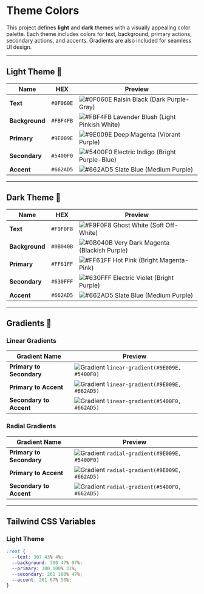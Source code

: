 # Theme Colors

This project defines **light** and **dark** themes with a visually appealing color palette. Each theme includes colors for text, background, primary actions, secondary actions, and accents. Gradients are also included for seamless UI design.

---

## Light Theme 🎨

| Name           | HEX       | Preview                                                                                              |
| -------------- | --------- | ---------------------------------------------------------------------------------------------------- |
| **Text**       | `#0F060E` | ![#0F060E](https://via.placeholder.com/50/0F060E/FFFFFF?text=+) Raisin Black (Dark Purple-Gray)      |
| **Background** | `#FBF4FB` | ![#FBF4FB](https://via.placeholder.com/50/FBF4FB/000000?text=+) Lavender Blush (Light Pinkish White) |
| **Primary**    | `#9E009E` | ![#9E009E](https://via.placeholder.com/50/9E009E/FFFFFF?text=+) Deep Magenta (Vibrant Purple)        |
| **Secondary**  | `#5400F0` | ![#5400F0](https://via.placeholder.com/50/5400F0/FFFFFF?text=+) Electric Indigo (Bright Purple-Blue) |
| **Accent**     | `#662AD5` | ![#662AD5](https://via.placeholder.com/50/662AD5/FFFFFF?text=+) Slate Blue (Medium Purple)           |

---

## Dark Theme 🌙

| Name           | HEX       | Preview                                                                                             |
| -------------- | --------- | --------------------------------------------------------------------------------------------------- |
| **Text**       | `#F9F0F8` | ![#F9F0F8](https://via.placeholder.com/50/F9F0F8/000000?text=+) Ghost White (Soft Off-White)        |
| **Background** | `#0B040B` | ![#0B040B](https://via.placeholder.com/50/0B040B/FFFFFF?text=+) Very Dark Magenta (Blackish Purple) |
| **Primary**    | `#FF61FF` | ![#FF61FF](https://via.placeholder.com/50/FF61FF/000000?text=+) Hot Pink (Bright Magenta-Pink)      |
| **Secondary**  | `#630FFF` | ![#630FFF](https://via.placeholder.com/50/630FFF/FFFFFF?text=+) Electric Violet (Bright Purple)     |
| **Accent**     | `#662AD5` | ![#662AD5](https://via.placeholder.com/50/662AD5/FFFFFF?text=+) Slate Blue (Medium Purple)          |

---

## Gradients 🌈

### Linear Gradients

| Gradient Name            | Preview                                                                                                  |
| ------------------------ | -------------------------------------------------------------------------------------------------------- |
| **Primary to Secondary** | ![Gradient](https://via.placeholder.com/300x50/9E009E/5400F0?text=+) `linear-gradient(#9E009E, #5400F0)` |
| **Primary to Accent**    | ![Gradient](https://via.placeholder.com/300x50/9E009E/662AD5?text=+) `linear-gradient(#9E009E, #662AD5)` |
| **Secondary to Accent**  | ![Gradient](https://via.placeholder.com/300x50/5400F0/662AD5?text=+) `linear-gradient(#5400F0, #662AD5)` |

### Radial Gradients

| Gradient Name            | Preview                                                                                                  |
| ------------------------ | -------------------------------------------------------------------------------------------------------- |
| **Primary to Secondary** | ![Gradient](https://via.placeholder.com/300x50/9E009E/5400F0?text=+) `radial-gradient(#9E009E, #5400F0)` |
| **Primary to Accent**    | ![Gradient](https://via.placeholder.com/300x50/9E009E/662AD5?text=+) `radial-gradient(#9E009E, #662AD5)` |
| **Secondary to Accent**  | ![Gradient](https://via.placeholder.com/300x50/5400F0/662AD5?text=+) `radial-gradient(#5400F0, #662AD5)` |

---

## Tailwind CSS Variables

### Light Theme

```css
:root {
  --text: 307 43% 4%;
  --background: 300 47% 97%;
  --primary: 300 100% 31%;
  --secondary: 261 100% 47%;
  --accent: 261 67% 50%;
}
```
